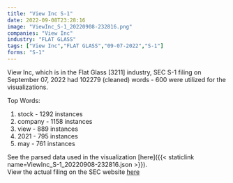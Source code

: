 ```yaml
---
title: "View Inc S-1"
date: 2022-09-08T23:28:16
image: "ViewInc_S-1_20220908-232816.png"
companies: "View Inc"
industry: "FLAT GLASS"
tags: ["View Inc","FLAT GLASS","09-07-2022","S-1"]
forms: "S-1"
---
```

View Inc, which is in the Flat Glass [3211] industry, SEC S-1 filing on September 07, 2022 had 102279 (cleaned) words - 600 were utilized for the visualizations.

Top Words:
1. stock - 1292 instances
2. company - 1158 instances
3. view - 889 instances
4. 2021 - 795 instances
5. may - 761 instances


See the parsed data used in the visualization [here]({{< staticlink name=ViewInc_S-1_20220908-232816.json >}}).  
View the actual filing on the SEC website [here](https://www.sec.gov/Archives/edgar/data/1811856/0001193125-22-240015.txt)